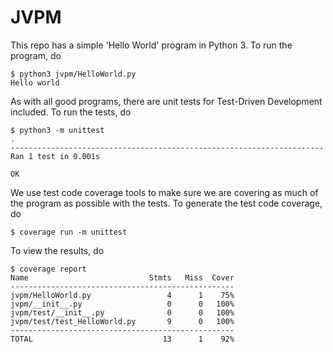 # JVPM
  
This repo has a simple 'Hello World' program in Python 3. To run the
program, do
```
$ python3 jvpm/HelloWorld.py
Hello world
```

As with all good programs, there are unit tests for Test-Driven Development
included. To run the tests, do
```
$ python3 -m unittest
.
----------------------------------------------------------------------
Ran 1 test in 0.001s

OK
```

We use test code coverage tools to make sure we are covering as much of the
program as possible with the tests. To generate the test code coverage, do
```
$ coverage run -m unittest
```

To view the results, do
```
$ coverage report
Name                           Stmts   Miss  Cover
--------------------------------------------------
jvpm/HelloWorld.py                 4      1    75%
jvpm/__init__.py                   0      0   100%
jvpm/test/__init__.py              0      0   100%
jvpm/test/test_HelloWorld.py       9      0   100%
--------------------------------------------------
TOTAL                             13      1    92%
```
